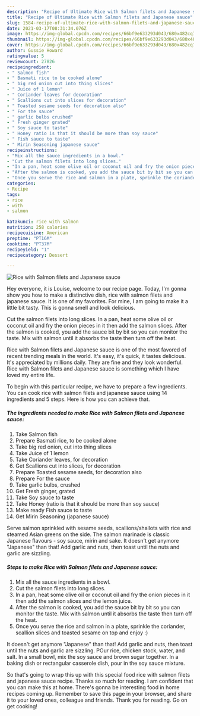 ```yaml
---
description: "Recipe of Ultimate Rice with Salmon filets and Japanese sauce"
title: "Recipe of Ultimate Rice with Salmon filets and Japanese sauce"
slug: 1584-recipe-of-ultimate-rice-with-salmon-filets-and-japanese-sauce
date: 2021-03-17T08:31:34.076Z
image: https://img-global.cpcdn.com/recipes/66bf9e633293d043/680x482cq70/rice-with-salmon-filets-and-japanese-sauce-recipe-main-photo.jpg
thumbnail: https://img-global.cpcdn.com/recipes/66bf9e633293d043/680x482cq70/rice-with-salmon-filets-and-japanese-sauce-recipe-main-photo.jpg
cover: https://img-global.cpcdn.com/recipes/66bf9e633293d043/680x482cq70/rice-with-salmon-filets-and-japanese-sauce-recipe-main-photo.jpg
author: Gussie Howard
ratingvalue: 5
reviewcount: 27826
recipeingredient:
- " Salmon fish"
- " Basmati rice to be cooked alone"
- " big red onion cut into thing slices"
- " Juice of 1 lemon"
- " Coriander leaves for decoration"
- " Scallions cut into slices for decoration"
- " Toasted sesame seeds for decoration also"
- " For the sauce"
- " garlic bulbs crushed"
- " Fresh ginger grated"
- " Soy sauce to taste"
- " Honey ratio is that it should be more than soy sauce"
- " Fish sauce to taste"
- " Mirin Seasoning japanese sauce"
recipeinstructions:
- "Mix all the sauce ingredients in a bowl."
- "Cut the salmon filets into long slices."
- "In a pan, heat some olive oil or coconut oil and fry the onion pieces in it then add the salmon slices and the lemon juice."
- "After the salmon is cooked, you add the sauce bit by bit so you can monitor the taste. Mix with salmon until it absorbs the taste then turn off the heat."
- "Once you serve the rice and salmon in a plate, sprinkle the coriander, scallion slices and toasted sesame on top and enjoy :)"
categories:
- Recipe
tags:
- rice
- with
- salmon

katakunci: rice with salmon 
nutrition: 258 calories
recipecuisine: American
preptime: "PT16M"
cooktime: "PT37M"
recipeyield: "1"
recipecategory: Dessert

---
```



![Rice with Salmon filets and Japanese sauce](https://img-global.cpcdn.com/recipes/66bf9e633293d043/680x482cq70/rice-with-salmon-filets-and-japanese-sauce-recipe-main-photo.jpg)

Hey everyone, it is Louise, welcome to our recipe page. Today, I'm gonna show you how to make a distinctive dish, rice with salmon filets and japanese sauce. It is one of my favorites. For mine, I am going to make it a little bit tasty. This is gonna smell and look delicious.

Cut the salmon filets into long slices. In a pan, heat some olive oil or coconut oil and fry the onion pieces in it then add the salmon slices. After the salmon is cooked, you add the sauce bit by bit so you can monitor the taste. Mix with salmon until it absorbs the taste then turn off the heat.

Rice with Salmon filets and Japanese sauce is one of the most favored of recent trending meals in the world. It's easy, it's quick, it tastes delicious. It's appreciated by millions daily. They are fine and they look wonderful. Rice with Salmon filets and Japanese sauce is something which I have loved my entire life.


To begin with this particular recipe, we have to prepare a few ingredients. You can cook rice with salmon filets and japanese sauce using 14 ingredients and 5 steps. Here is how you can achieve that.

<!--inarticleads1-->

##### The ingredients needed to make Rice with Salmon filets and Japanese sauce:

1. Take  Salmon fish
1. Prepare  Basmati rice, to be cooked alone
1. Take  big red onion, cut into thing slices
1. Take  Juice of 1 lemon
1. Take  Coriander leaves, for decoration
1. Get  Scallions cut into slices, for decoration
1. Prepare  Toasted sesame seeds, for decoration also
1. Prepare  For the sauce
1. Take  garlic bulbs, crushed
1. Get  Fresh ginger, grated
1. Take  Soy sauce to taste
1. Take  Honey (ratio is that it should be more than soy sauce)
1. Make ready  Fish sauce to taste
1. Get  Mirin Seasoning (japanese sauce)


Serve salmon sprinkled with sesame seeds, scallions/shallots with rice and steamed Asian greens on the side. The salmon marinade is classic Japanese flavours - soy sauce, mirin and sake. It doesn&#39;t get anymore &#34;Japanese&#34; than that! Add garlic and nuts, then toast until the nuts and garlic are sizzling. 

<!--inarticleads2-->

##### Steps to make Rice with Salmon filets and Japanese sauce:

1. Mix all the sauce ingredients in a bowl.
1. Cut the salmon filets into long slices.
1. In a pan, heat some olive oil or coconut oil and fry the onion pieces in it then add the salmon slices and the lemon juice.
1. After the salmon is cooked, you add the sauce bit by bit so you can monitor the taste. Mix with salmon until it absorbs the taste then turn off the heat.
1. Once you serve the rice and salmon in a plate, sprinkle the coriander, scallion slices and toasted sesame on top and enjoy :)


It doesn&#39;t get anymore &#34;Japanese&#34; than that! Add garlic and nuts, then toast until the nuts and garlic are sizzling. POur rice, chicken stock, water, and salt. In a small bowl, mix the soy sauce and brown sugar together. In a baking dish or rectangular casserole dish, pour in the soy sauce mixture. 

So that's going to wrap this up with this special food rice with salmon filets and japanese sauce recipe. Thanks so much for reading. I am confident that you can make this at home. There's gonna be interesting food in home recipes coming up. Remember to save this page in your browser, and share it to your loved ones, colleague and friends. Thank you for reading. Go on get cooking!
